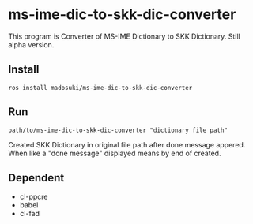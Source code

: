 # ms-ime-dic-to-skk-dic-converter

This program is Converter of MS-IME Dictionary to SKK Dictionary.
Still alpha version.

## Install  
```
ros install madosuki/ms-ime-dic-to-skk-dic-converter
```

## Run
```
path/to/ms-ime-dic-to-skk-dic-converter "dictionary file path"
```
Created SKK Dictionary in original file path after done message appered.
When like a "done message" displayed means by end of created.

## Dependent
- cl-ppcre
- babel
- cl-fad

